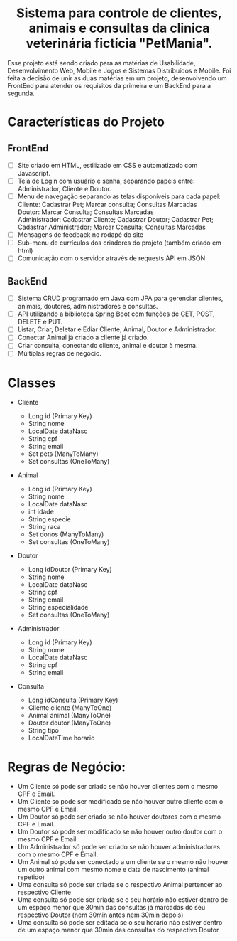 <h1 align="center">Sistema para controle de clientes, animais e consultas da clinica veterinária fictícia "PetMania".</h1>

<p>Esse projeto está sendo criado para as matérias de Usabilidade, Desenvolvimento Web, Mobile e Jogos e Sistemas Distribuídos e Mobile.
Foi feita a decisão de unir as duas matérias em um projeto, desenvolvendo um FrontEnd para atender os requisitos da primeira e um BackEnd para a segunda.</p>

# Características do Projeto
## FrontEnd
- [ ] Site criado em HTML, estilizado em CSS e automatizado com Javascript.
- [ ] Tela de Login com usuário e senha, separando papéis entre: Administrador, Cliente e Doutor.
- [ ] Menu de navegação separando as telas disponíveis para cada papel: <br>
Cliente: Cadastrar Pet; Marcar consulta; Consultas Marcadas <br>
Doutor: Marcar Consulta; Consultas Marcadas <br>
Administrador: Cadastrar Cliente; Cadastrar Doutor; Cadastrar Pet; Cadastrar Administrador; Marcar Consulta; Consultas Marcadas
- [ ] Mensagens de feedback no rodapé do site
- [ ] Sub-menu de currículos dos criadores do projeto (também criado em html)
- [ ] Comunicação com o servidor através de requests API em JSON

## BackEnd
- [ ] Sistema CRUD programado em Java com JPA para gerenciar clientes, animais, doutores, administradores e consultas.
- [ ] API utilizando a biblioteca Spring Boot com funções de GET, POST, DELETE e PUT.
- [ ] Listar, Criar, Deletar e Ediar Cliente, Animal, Doutor e Administrador.
- [ ] Conectar Animal já criado a cliente já criado.
- [ ] Criar consulta, conectando cliente, animal e doutor à mesma.
- [ ] Múltiplas regras de negócio.

# Classes
- Cliente
  - Long id (Primary Key)
  - String nome
  - LocalDate dataNasc
  - String cpf
  - String email
  - Set<Animal> pets (ManyToMany)
  - Set<Consulta> consultas (OneToMany)

- Animal
  - Long id (Primary Key)
  - String nome
  - LocalDate dataNasc
  - int idade
  - String especie
  - String raca
  - Set<Cliente> donos (ManyToMany)
  - Set<Consulta> consultas (OneToMany) 

- Doutor
  - Long idDoutor (Primary Key)
  - String nome
  - LocalDate dataNasc
  - String cpf
  - String email
  - String especialidade
  - Set<Consulta> consultas (OneToMany)

- Administrador
  - Long id (Primary Key)
  - String nome
  - LocalDate dataNasc
  - String cpf
  - String email

- Consulta
  - Long idConsulta (Primary Key)
  - Cliente cliente (ManyToOne)
  - Animal animal (ManyToOne)
  - Doutor doutor (ManyToOne)
  - String tipo
  - LocalDateTime horario

# Regras de Negócio:
- Um Cliente só pode ser criado se não houver clientes com o mesmo CPF e Email.
- Um Cliente só pode ser modificado se não houver outro cliente com o mesmo CPF e Email.
- Um Doutor só pode ser criado se não houver doutores com o mesmo CPF e Email.
- Um Doutor só pode ser modificado se não houver outro doutor com o mesmo CPF e Email.
- Um Administrador só pode ser criado se não houver administradores com o mesmo CPF e Email.
- Um Animal só pode ser conectado a um cliente se o mesmo não houver um outro animal com mesmo nome e data de nascimento (animal repetido)
- Uma consulta só pode ser criada se o respectivo Animal pertencer ao respectivo Cliente
- Uma consulta só pode ser criada se o seu horário não estiver dentro de um espaço menor que 30min das consultas já marcadas do seu respectivo Doutor (nem 30min antes nem 30min depois)
- Uma consulta só pode ser editada se o seu horário não estiver dentro de um espaço menor que 30min das consultas do respectivo Doutor
